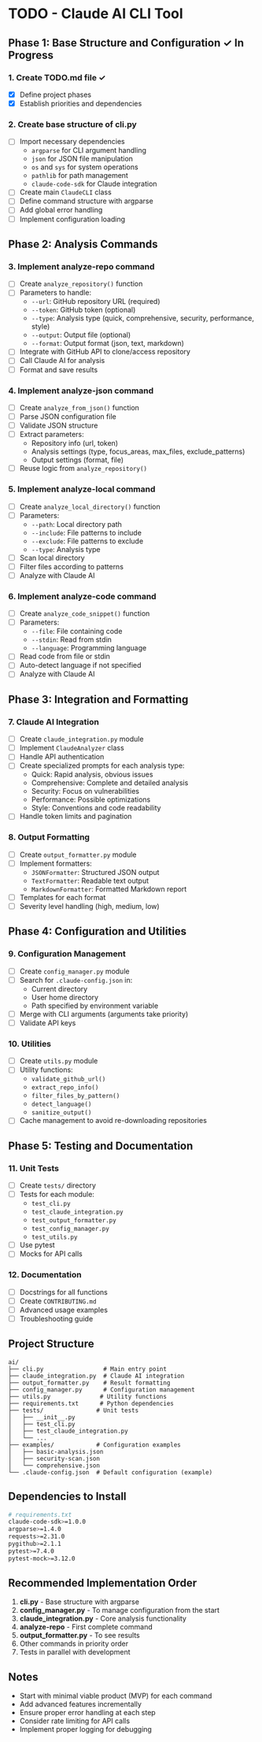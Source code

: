 # TODO - Claude AI CLI Tool

## Phase 1: Base Structure and Configuration ✓ In Progress

### 1. Create TODO.md file ✓
- [x] Define project phases
- [x] Establish priorities and dependencies

### 2. Create base structure of cli.py
- [ ] Import necessary dependencies
  - `argparse` for CLI argument handling
  - `json` for JSON file manipulation
  - `os` and `sys` for system operations
  - `pathlib` for path management
  - `claude-code-sdk` for Claude integration
- [ ] Create main `ClaudeCLI` class
- [ ] Define command structure with argparse
- [ ] Add global error handling
- [ ] Implement configuration loading

## Phase 2: Analysis Commands

### 3. Implement analyze-repo command
- [ ] Create `analyze_repository()` function
- [ ] Parameters to handle:
  - `--url`: GitHub repository URL (required)
  - `--token`: GitHub token (optional)
  - `--type`: Analysis type (quick, comprehensive, security, performance, style)
  - `--output`: Output file (optional)
  - `--format`: Output format (json, text, markdown)
- [ ] Integrate with GitHub API to clone/access repository
- [ ] Call Claude AI for analysis
- [ ] Format and save results

### 4. Implement analyze-json command
- [ ] Create `analyze_from_json()` function
- [ ] Parse JSON configuration file
- [ ] Validate JSON structure
- [ ] Extract parameters:
  - Repository info (url, token)
  - Analysis settings (type, focus_areas, max_files, exclude_patterns)
  - Output settings (format, file)
- [ ] Reuse logic from `analyze_repository()`

### 5. Implement analyze-local command
- [ ] Create `analyze_local_directory()` function
- [ ] Parameters:
  - `--path`: Local directory path
  - `--include`: File patterns to include
  - `--exclude`: File patterns to exclude
  - `--type`: Analysis type
- [ ] Scan local directory
- [ ] Filter files according to patterns
- [ ] Analyze with Claude AI

### 6. Implement analyze-code command
- [ ] Create `analyze_code_snippet()` function
- [ ] Parameters:
  - `--file`: File containing code
  - `--stdin`: Read from stdin
  - `--language`: Programming language
- [ ] Read code from file or stdin
- [ ] Auto-detect language if not specified
- [ ] Analyze with Claude AI

## Phase 3: Integration and Formatting

### 7. Claude AI Integration
- [ ] Create `claude_integration.py` module
- [ ] Implement `ClaudeAnalyzer` class
- [ ] Handle API authentication
- [ ] Create specialized prompts for each analysis type:
  - Quick: Rapid analysis, obvious issues
  - Comprehensive: Complete and detailed analysis
  - Security: Focus on vulnerabilities
  - Performance: Possible optimizations
  - Style: Conventions and code readability
- [ ] Handle token limits and pagination

### 8. Output Formatting
- [ ] Create `output_formatter.py` module
- [ ] Implement formatters:
  - `JSONFormatter`: Structured JSON output
  - `TextFormatter`: Readable text output
  - `MarkdownFormatter`: Formatted Markdown report
- [ ] Templates for each format
- [ ] Severity level handling (high, medium, low)

## Phase 4: Configuration and Utilities

### 9. Configuration Management
- [ ] Create `config_manager.py` module
- [ ] Search for `.claude-config.json` in:
  - Current directory
  - User home directory
  - Path specified by environment variable
- [ ] Merge with CLI arguments (arguments take priority)
- [ ] Validate API keys

### 10. Utilities
- [ ] Create `utils.py` module
- [ ] Utility functions:
  - `validate_github_url()`
  - `extract_repo_info()`
  - `filter_files_by_pattern()`
  - `detect_language()`
  - `sanitize_output()`
- [ ] Cache management to avoid re-downloading repositories

## Phase 5: Testing and Documentation

### 11. Unit Tests
- [ ] Create `tests/` directory
- [ ] Tests for each module:
  - `test_cli.py`
  - `test_claude_integration.py`
  - `test_output_formatter.py`
  - `test_config_manager.py`
  - `test_utils.py`
- [ ] Use pytest
- [ ] Mocks for API calls

### 12. Documentation
- [ ] Docstrings for all functions
- [ ] Create `CONTRIBUTING.md`
- [ ] Advanced usage examples
- [ ] Troubleshooting guide

## Project Structure

```
ai/
├── cli.py                 # Main entry point
├── claude_integration.py  # Claude AI integration
├── output_formatter.py    # Result formatting
├── config_manager.py      # Configuration management
├── utils.py              # Utility functions
├── requirements.txt      # Python dependencies
├── tests/               # Unit tests
│   ├── __init__.py
│   ├── test_cli.py
│   ├── test_claude_integration.py
│   └── ...
├── examples/            # Configuration examples
│   ├── basic-analysis.json
│   ├── security-scan.json
│   └── comprehensive.json
└── .claude-config.json  # Default configuration (example)

```

## Dependencies to Install

```bash
# requirements.txt
claude-code-sdk>=1.0.0
argparse>=1.4.0
requests>=2.31.0
pygithub>=2.1.1
pytest>=7.4.0
pytest-mock>=3.12.0
```

## Recommended Implementation Order

1. **cli.py** - Base structure with argparse
2. **config_manager.py** - To manage configuration from the start
3. **claude_integration.py** - Core analysis functionality
4. **analyze-repo** - First complete command
5. **output_formatter.py** - To see results
6. Other commands in priority order
7. Tests in parallel with development

## Notes

- Start with minimal viable product (MVP) for each command
- Add advanced features incrementally
- Ensure proper error handling at each step
- Consider rate limiting for API calls
- Implement proper logging for debugging